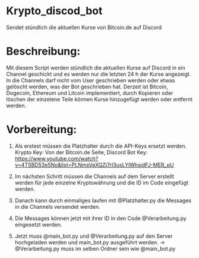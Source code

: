 # Krypto_discod_bot
Sendet stündlich die aktuellen Kurse von Bitcoin.de auf Discord

# Beschreibung:
Mit diesem Script werden stündlich die aktuellen Kurse auf Discord in ein Channel geschickt und es werden nur die letzten 24 h der Kurse angezeigt.
In die Channels darf nicht vom User geschrieben werden oder etwas gelöscht werden, was der Bot geschrieben hat. Derzeit ist Bitcoin, Dogecoin, Ethereum und Litcoin implementiert, durch Kopieren oder löschen der einzelene Teile können Kurse hinzugefügt werden oder entfernt werden. 


# Vorbereitung:
1. Als erstest müssen die Platzhalter durch die API-Keys ersetzt werden. 
   Krypto Key: Von der Bitcoin.de Seite, Discord Bot Key: https://www.youtube.com/watch?v=4TSBD53e5No&list=PLNmsVeXQZj7rI3usLYlWhsjdFJ-MER_pU 

2. Im nächsten Schritt müssen die Channels auf dem Server erstellt werden für jede einzelne Kryptowährung und die ID im Code eingefügt werden.

3. Danach kann durch einmaliges laufen mit @Platzhalter.py die Messages in die Channels versendet werden.

4. Die Messages können jetzt mit ihrer ID in den Code @Verarbeitung.py eingesetzt werden.

5. Jetzt muss @main_bot.py und @Verarbeitung.py auf den Server hochgeladen werden und main_bot.py ausgeführt werden.
   -> @Verarbeitung.py muss im selben Ordner sein wie @main_bot.py
